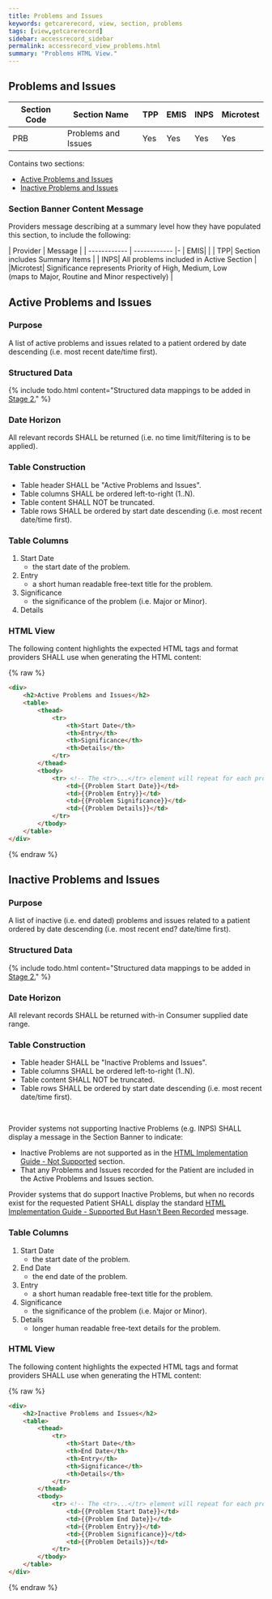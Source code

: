 ```yaml
---
title: Problems and Issues
keywords: getcarerecord, view, section, problems
tags: [view,getcarerecord]
sidebar: accessrecord_sidebar
permalink: accessrecord_view_problems.html
summary: "Problems HTML View."
---
```


## Problems and Issues ##

| Section Code | Section Name | TPP | EMIS | INPS | Microtest |
| ------------ | ------------ |-----|------|------|-----------|
| PRB | Problems and Issues | Yes | Yes | Yes | Yes |

Contains two sections:

 - [Active Problems and Issues](accessrecord_view_problems.html#active-problems-and-issues)
 - [Inactive Problems and Issues](accessrecord_view_problems.html#inactive-problems-and-issues)


### Section Banner Content Message ###

Providers message describing at a summary level how they have populated this section, to include the following:

| Provider | Message |
| ------------ | ------------ |-
| EMIS|  |
| TPP| Section includes Summary Items  |
| INPS| All problems included in Active Section |
|Microtest|  Significance represents Priority of High, Medium, Low <br> (maps to Major, Routine and Minor respectively) |


## Active Problems and Issues ##

### Purpose ###

A list of active problems and issues related to a patient ordered by date descending (i.e. most recent date/time first).

### Structured Data ###

{% include todo.html content="Structured data mappings to be added in [Stage 2.](designprinciples_maturity_model.html)" %}

### Date Horizon ###

All relevant records SHALL be returned (i.e. no time limit/filtering is to be applied).

### Table Construction ###

- Table header SHALL be "Active Problems and Issues".
- Table columns SHALL be ordered left-to-right (1..N).
- Table content SHALL NOT be truncated.
- Table rows SHALL be ordered by start date descending (i.e. most recent date/time first).

### Table Columns ###

1. Start Date
	- the start date of the problem.
2. Entry
	- a short human readable free-text title for the problem.
3. Significance
	- the significance of the problem (i.e. Major or Minor).
4. Details

### HTML View ###

The following content highlights the expected HTML tags and format providers SHALL use when generating the HTML content:

{% raw %}
```html
<div>
	<h2>Active Problems and Issues</h2>
	<table>
		<thead>
			<tr>
				<th>Start Date</th>
				<th>Entry</th>
				<th>Significance</th>
				<th>Details</th>
			</tr>
		</thead>
		<tbody>
			<tr> <!-- The <tr>...</tr> element will repeat for each problem or issue -->
				<td>{{Problem Start Date}}</td>
				<td>{{Problem Entry}}</td>
				<td>{{Problem Significance}}</td>
				<td>{{Problem Details}}</td>
			</tr>
		</tbody>
	</table>
</div>
```
{% endraw %}

## Inactive Problems and Issues ##

### Purpose ###

A list of inactive (i.e. end dated) problems and issues related to a patient ordered by date descending (i.e. most recent end? date/time first).

### Structured Data ###

{% include todo.html content="Structured data mappings to be added in [Stage 2.](designprinciples_maturity_model.html)" %}

### Date Horizon ###

All relevant records SHALL be returned with-in Consumer supplied date range.

### Table Construction ###

- Table header SHALL be "Inactive Problems and Issues".
- Table columns SHALL be ordered left-to-right (1..N).
- Table content SHALL NOT be truncated.
- Table rows SHALL be ordered by start date descending (i.e. most recent date/time first).

<br/>

Provider systems not supporting Inactive Problems (e.g. INPS) SHALL display a message in the Section Banner to indicate:

- Inactive Problems are not supported as in the [HTML Implementation Guide - Not Supported](https://nhsconnect.github.io/gpconnect/accessrecord_development_html_implementation_guide.html#not-supported
) section.
- That any Problems and Issues recorded for the Patient are included in the Active Problems and Issues section.

Provider systems that do support Inactive Problems, but when no records exist for the requested Patient SHALL display the standard [HTML Implementation Guide - Supported But Hasn't Been Recorded](https://nhsconnect.github.io/gpconnect/accessrecord_development_html_implementation_guide.html#supported-but-hasnt-been-recorded) message.

### Table Columns ###

1. Start Date
	- the start date of the problem.
2. End Date
	- the end date of the problem.
3. Entry
	- a short human readable free-text title for the problem.
4. Significance
	- the significance of the problem (i.e. Major or Minor).
5. Details
	- longer human readable free-text details for the problem.

### HTML View ###

The following content highlights the expected HTML tags and format providers SHALL use when generating the HTML content:

{% raw %}
```html
<div>
	<h2>Inactive Problems and Issues</h2>
	<table>
		<thead>
			<tr>
				<th>Start Date</th>
				<th>End Date</th>
				<th>Entry</th>
				<th>Significance</th>
				<th>Details</th>
			</tr>
		</thead>
		<tbody>
			<tr> <!-- The <tr>...</tr> element will repeat for each problem or issue -->
				<td>{{Problem Start Date}}</td>
				<td>{{Problem End Date}}</td>
				<td>{{Problem Entry}}</td>
				<td>{{Problem Significance}}</td>
				<td>{{Problem Details}}</td>
			</tr>
		</tbody>
	</table>
</div>
```
{% endraw %}
